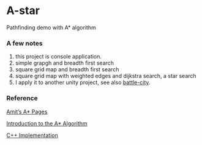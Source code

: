 # A-star
Pathfinding demo with A* algorithm

### A few notes
1. this project is console application.
2. simple grapgh and breadth first search
3. square grid map and breadth first search
4. square grid map with weighted edges and dijkstra search, a star search
5. I apply it to another unity project, see also [battle-city](https://github.com/zhang0xf/battle-city).

### Reference
[Amit’s A* Pages](http://theory.stanford.edu/~amitp/GameProgramming/) 

[Introduction to the A* Algorithm](https://www.redblobgames.com/pathfinding/a-star/introduction.html)

[C++ Implementation](https://www.redblobgames.com/pathfinding/a-star/implementation.html#cplusplus)
